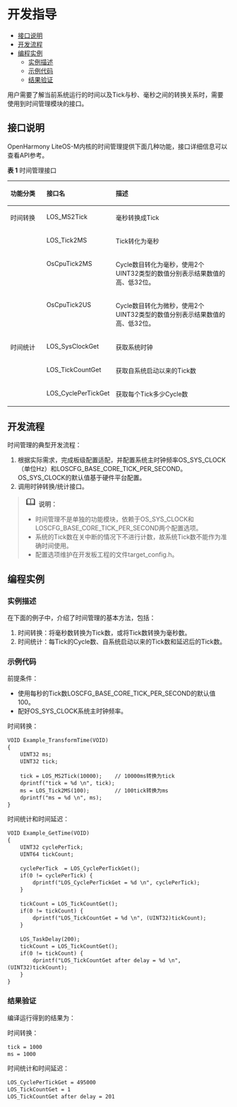 # 开发指导<a name="ZH-CN_TOPIC_0000001124066545"></a>

-   [接口说明](#section158501652121514)
-   [开发流程](#section783435801510)
-   [编程实例](#section460018317164)
    -   [实例描述](#section127752801718)
    -   [示例代码](#section321653551711)
    -   [结果验证](#section4366193318167)


用户需要了解当前系统运行的时间以及Tick与秒、毫秒之间的转换关系时，需要使用到时间管理模块的接口。

## 接口说明<a name="section158501652121514"></a>

OpenHarmony LiteOS-M内核的时间管理提供下面几种功能，接口详细信息可以查看API参考。

**表 1**  时间管理接口

<a name="table14277123518139"></a>
<table><thead align="left"><tr id="row152771935131315"><th class="cellrowborder" valign="top" width="17.77177717771777%" id="mcps1.2.4.1.1"><p id="p1127733591316"><a name="p1127733591316"></a><a name="p1127733591316"></a>功能分类</p>
</th>
<th class="cellrowborder" valign="top" width="23.782378237823785%" id="mcps1.2.4.1.2"><p id="p22771357138"><a name="p22771357138"></a><a name="p22771357138"></a>接口名</p>
</th>
<th class="cellrowborder" valign="top" width="58.44584458445845%" id="mcps1.2.4.1.3"><p id="p327714358130"><a name="p327714358130"></a><a name="p327714358130"></a>描述</p>
</th>
</tr>
</thead>
<tbody><tr id="row1627793517136"><td class="cellrowborder" rowspan="4" valign="top" width="17.77177717771777%" headers="mcps1.2.4.1.1 "><p id="p10525141151410"><a name="p10525141151410"></a><a name="p10525141151410"></a>时间转换</p>
</td>
<td class="cellrowborder" valign="top" width="23.782378237823785%" headers="mcps1.2.4.1.2 "><p id="p1027783551315"><a name="p1027783551315"></a><a name="p1027783551315"></a>LOS_MS2Tick</p>
</td>
<td class="cellrowborder" valign="top" width="58.44584458445845%" headers="mcps1.2.4.1.3 "><p id="p1717215119159"><a name="p1717215119159"></a><a name="p1717215119159"></a>毫秒转换成Tick</p>
</td>
</tr>
<tr id="row20278035131316"><td class="cellrowborder" valign="top" headers="mcps1.2.4.1.1 "><p id="p148921018154"><a name="p148921018154"></a><a name="p148921018154"></a>LOS_Tick2MS</p>
</td>
<td class="cellrowborder" valign="top" headers="mcps1.2.4.1.2 "><p id="p61721311101517"><a name="p61721311101517"></a><a name="p61721311101517"></a>Tick转化为毫秒</p>
</td>
</tr>
<tr id="row1736713145208"><td class="cellrowborder" valign="top" headers="mcps1.2.4.1.1 "><p id="p13367171492014"><a name="p13367171492014"></a><a name="p13367171492014"></a>OsCpuTick2MS</p>
</td>
<td class="cellrowborder" valign="top" headers="mcps1.2.4.1.2 "><p id="p14367121422016"><a name="p14367121422016"></a><a name="p14367121422016"></a>Cycle数目转化为毫秒，使用2个UINT32类型的数值分别表示结果数值的高、低32位。</p>
</td>
</tr>
<tr id="row19475718122016"><td class="cellrowborder" valign="top" headers="mcps1.2.4.1.1 "><p id="p14475121882012"><a name="p14475121882012"></a><a name="p14475121882012"></a>OsCpuTick2US</p>
</td>
<td class="cellrowborder" valign="top" headers="mcps1.2.4.1.2 "><p id="p26621730152310"><a name="p26621730152310"></a><a name="p26621730152310"></a>Cycle数目转化为微秒，使用2个UINT32类型的数值分别表示结果数值的高、低32位。</p>
</td>
</tr>
<tr id="row327873511316"><td class="cellrowborder" rowspan="3" valign="top" width="17.77177717771777%" headers="mcps1.2.4.1.1 "><p id="p1743134312156"><a name="p1743134312156"></a><a name="p1743134312156"></a>时间统计</p>
</td>
<td class="cellrowborder" valign="top" width="23.782378237823785%" headers="mcps1.2.4.1.2 "><p id="p18278435131316"><a name="p18278435131316"></a><a name="p18278435131316"></a>LOS_SysClockGet</p>
</td>
<td class="cellrowborder" valign="top" width="58.44584458445845%" headers="mcps1.2.4.1.3 "><p id="p1827813571317"><a name="p1827813571317"></a><a name="p1827813571317"></a>获取系统时钟</p>
</td>
</tr>
<tr id="row1127823541313"><td class="cellrowborder" valign="top" headers="mcps1.2.4.1.1 "><p id="p1927810354132"><a name="p1927810354132"></a><a name="p1927810354132"></a>LOS_TickCountGet</p>
</td>
<td class="cellrowborder" valign="top" headers="mcps1.2.4.1.2 "><p id="p17278163512131"><a name="p17278163512131"></a><a name="p17278163512131"></a>获取自系统启动以来的Tick数</p>
</td>
</tr>
<tr id="row1027814354131"><td class="cellrowborder" valign="top" headers="mcps1.2.4.1.1 "><p id="p1727843510137"><a name="p1727843510137"></a><a name="p1727843510137"></a>LOS_CyclePerTickGet</p>
</td>
<td class="cellrowborder" valign="top" headers="mcps1.2.4.1.2 "><p id="p827819358134"><a name="p827819358134"></a><a name="p827819358134"></a>获取每个Tick多少Cycle数</p>
</td>
</tr>
</tbody>
</table>

## 开发流程<a name="section783435801510"></a>

时间管理的典型开发流程：

1.  根据实际需求，完成板级配置适配，并配置系统主时钟频率OS\_SYS\_CLOCK（单位Hz）和LOSCFG\_BASE\_CORE\_TICK\_PER\_SECOND。OS\_SYS\_CLOCK的默认值基于硬件平台配置。
2.  调用时钟转换/统计接口。

>![](../public_sys-resources/icon-note.gif) **说明：** 
>-   时间管理不是单独的功能模块，依赖于OS\_SYS\_CLOCK和LOSCFG\_BASE\_CORE\_TICK\_PER\_SECOND两个配置选项。
>-   系统的Tick数在关中断的情况下不进行计数，故系统Tick数不能作为准确时间使用。
>-   配置选项维护在开发板工程的文件target\_config.h。

## 编程实例<a name="section460018317164"></a>

### 实例描述<a name="section127752801718"></a>

在下面的例子中，介绍了时间管理的基本方法，包括：

1.  时间转换：将毫秒数转换为Tick数，或将Tick数转换为毫秒数。
2.  时间统计：每Tick的Cycle数、自系统启动以来的Tick数和延迟后的Tick数。

### 示例代码<a name="section321653551711"></a>

前提条件：

-   使用每秒的Tick数LOSCFG\_BASE\_CORE\_TICK\_PER\_SECOND的默认值100。
-   配好OS\_SYS\_CLOCK系统主时钟频率。

时间转换：

```
VOID Example_TransformTime(VOID)
{
    UINT32 ms;
    UINT32 tick;

    tick = LOS_MS2Tick(10000);    // 10000ms转换为tick
    dprintf("tick = %d \n", tick);
    ms = LOS_Tick2MS(100);        // 100tick转换为ms
    dprintf("ms = %d \n", ms);
}
```

时间统计和时间延迟：

```
VOID Example_GetTime(VOID)
{
    UINT32 cyclePerTick;
    UINT64 tickCount;

    cyclePerTick  = LOS_CyclePerTickGet();
    if(0 != cyclePerTick) {
        dprintf("LOS_CyclePerTickGet = %d \n", cyclePerTick);
    }

    tickCount = LOS_TickCountGet();
    if(0 != tickCount) {
        dprintf("LOS_TickCountGet = %d \n", (UINT32)tickCount);
    }

    LOS_TaskDelay(200);
    tickCount = LOS_TickCountGet();
    if(0 != tickCount) {
        dprintf("LOS_TickCountGet after delay = %d \n", (UINT32)tickCount);
    }
}
```

### 结果验证<a name="section4366193318167"></a>

编译运行得到的结果为：

时间转换：

```
tick = 1000
ms = 1000
```

时间统计和时间延迟：

```
LOS_CyclePerTickGet = 495000 
LOS_TickCountGet = 1 
LOS_TickCountGet after delay = 201
```

